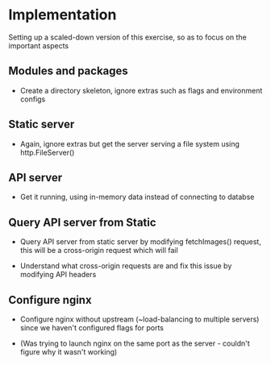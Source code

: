 # Implementation

Setting up a scaled-down version of this exercise, so as to focus on the important aspects

## Modules and packages

- Create a directory skeleton, ignore extras such as flags and environment configs

## Static server

- Again, ignore extras but get the server serving a file system using http.FileServer()

## API server

- Get it running, using in-memory data instead of connecting to databse

## Query API server from Static

- Query API server from static server by modifying fetchImages() request, this will be a cross-origin request which will fail

- Understand what cross-origin requests are and fix this issue by modifying API headers

## Configure nginx

- Configure nginx without upstream (~load-balancing to multiple servers) since we haven't configured flags for ports

- (Was trying to launch nginx on the same port as the server - couldn't figure why it wasn't working)



